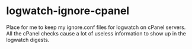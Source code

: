 # logwatch-ignore-cpanel
Place for me to keep my ignore.conf files for logwatch on cPanel servers. All the cPanel checks cause a lot of useless information to show up in the logwatch digests.
